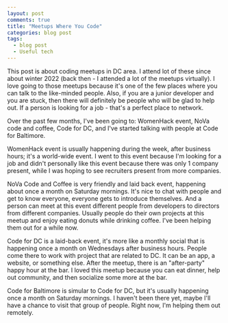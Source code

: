 ```yaml
---
layout: post
comments: true
title: "Meetups Where You Code"
categories: blog post
tags:
  - blog post
  - Useful tech
---
```


This post is about coding meetups in DC area. I attend lot of these since about winter 2022 (back then - I attended a lot of the meetups virtually). I love going to those meetups because it's one of the few places where you can talk to the like-minded people. Also, if you are a junior developer and you are stuck, then there will definitely be people who will be glad to help out. If a person is looking for a job - that's a perfect place to network.

Over the past few months, I've been going to: WomenHack event, NoVa code and coffee, Code for DC, and I've started talking with people at Code for Baltimore.

WomenHack event is usually happening during the week, after business hours; it's a world-wide event. I went to this event because I'm looking for a job and didn't personally like this event because there was only 1 company present, while I was hoping to see recruiters present from more companies.

NoVa Code and Coffee is very friendly and laid back event, happening about once a month on Saturday mornings. It's nice to chat with people and get to know everyone, everyone gets to introduce themselves. And a person can meet at this event different people from developers to directors from different companies. Usually people do their own projects at this meetup and enjoy eating donuts while drinking coffee. I've been helping them out for a while now.

Code for DC is a laid-back event, it's more like a monthly social that is happening once a month on Wednesdays after business hours. People come there to work with project that are related to DC. It can be an app, a website, or something else. After the meetup, there is an "after-party" happy hour at the bar. I loved this meetup because you can eat dinner, help out community, and then socialize some more at the bar.

Code for Baltimore is simular to Code for DC, but it's usually happening once a month on Saturday mornings. I haven't been there yet, maybe I'll have a chance to visit that group of people. Right now, I'm helping them out remotely.
